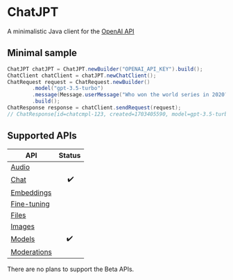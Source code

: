 # ChatJPT

A minimalistic Java client for the [OpenAI API](https://platform.openai.com/docs/api-reference)

## Minimal sample

```java
ChatJPT chatJPT = ChatJPT.newBuilder("OPENAI_API_KEY").build();
ChatClient chatClient = chatJPT.newChatClient();
ChatRequest request = ChatRequest.newBuilder()
        .model("gpt-3.5-turbo")
        .message(Message.userMessage("Who won the world series in 2020?"))
        .build();
ChatResponse response = chatClient.sendRequest(request);
// ChatResponse[id=chatcmpl-123, created=1703405590, model=gpt-3.5-turbo-0613, message=Message[role=assistant, content=The Los Angeles Dodgers won the World Series in 2020.]]
```

## Supported APIs

| API                                                                       | Status |
|---------------------------------------------------------------------------|:------:|
| [Audio](https://platform.openai.com/docs/api-reference/audio)             |        |
| [Chat](https://platform.openai.com/docs/api-reference/chat)               | ️  ✔️  |
| [Embeddings](https://platform.openai.com/docs/api-reference/embeddings)   |        |
| [Fine-tuning](https://platform.openai.com/docs/api-reference/fine-tuning) |        |
| [Files](https://platform.openai.com/docs/api-reference/files)             |        |
| [Images](https://platform.openai.com/docs/api-reference/images)           |        |
| [Models](https://platform.openai.com/docs/api-reference/models)           |   ✔️   |
| [Moderations](https://platform.openai.com/docs/api-reference/moderations) |        |

There are no plans to support the Beta APIs.


